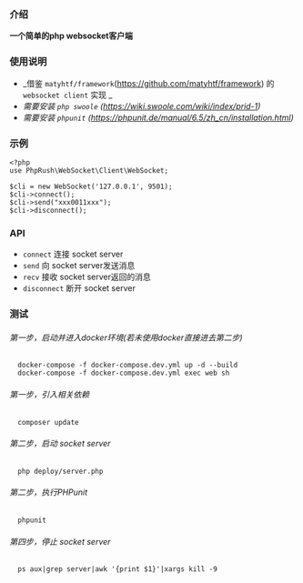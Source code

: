 ### 介绍
**一个简单的php websocket客户端**

### 使用说明
* _借鉴 `matyhtf/framework`(https://github.com/matyhtf/framework) 的 `websocket client` 实现 _
* _需要安装 `php swoole` (https://wiki.swoole.com/wiki/index/prid-1)_
* _需要安装 `phpunit` (https://phpunit.de/manual/6.5/zh_cn/installation.html)_

### 示例

```
<?php
use PhpRush\WebSocket\Client\WebSocket;
  
$cli = new WebSocket('127.0.0.1', 9501);
$cli->connect();
$cli->send("xxx0011xxx");
$cli->disconnect();
```

### API
* `connect` 连接 socket server
* `send` 向 socket server发送消息
* `recv` 接收 socket server返回的消息
* `disconnect` 断开 socket server


### 测试

###### 第一步，启动并进入docker环境(若未使用docker直接进去第二步)
```
  docker-compose -f docker-compose.dev.yml up -d --build
  docker-compose -f docker-compose.dev.yml exec web sh
```

###### 第一步，引入相关依赖
```
  composer update
```

###### 第二步，启动 socket server
```
  php deploy/server.php
```

###### 第二步，执行PHPunit
```
  phpunit
```

###### 第四步，停止 socket server
```
  ps aux|grep server|awk '{print $1}'|xargs kill -9
```